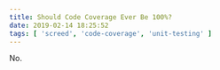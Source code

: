 ```yaml
---
title: Should Code Coverage Ever Be 100%?
date: 2019-02-14 18:25:52
tags: [ 'screed', 'code-coverage', 'unit-testing' ]
---
```

No.